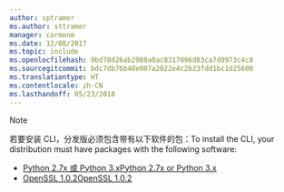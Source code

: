 ```yaml
---
author: sptramer
ms.author: sttramer
manager: carmonm
ms.date: 12/08/2017
ms.topic: include
ms.openlocfilehash: 9bd78d26ab2988a0ac8317096d83ca7d0973c4c8
ms.sourcegitcommit: bdc7db76b48e007a2022e4c2b23fdd1bc1d25600
ms.translationtype: HT
ms.contentlocale: zh-CN
ms.lasthandoff: 05/23/2018
---
```

> [!NOTE]
> <span data-ttu-id="39d5a-101">若要安装 CLI，分发版必须包含带有以下软件的包：</span><span class="sxs-lookup"><span data-stu-id="39d5a-101">To install the CLI, your distribution must have packages with the following software:</span></span>
> * [<span data-ttu-id="39d5a-102">Python 2.7x 或 Python 3.x</span><span class="sxs-lookup"><span data-stu-id="39d5a-102">Python 2.7x or Python 3.x</span></span>](https://www.python.org/downloads/)
> * [<span data-ttu-id="39d5a-103">OpenSSL 1.0.2</span><span class="sxs-lookup"><span data-stu-id="39d5a-103">OpenSSL 1.0.2</span></span>](https://www.openssl.org/source/)
